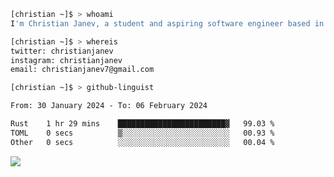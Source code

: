 ```bash
[christian ~]$ > whoami
I'm Christian Janev, a student and aspiring software engineer based in Chicago, IL
```
```bash
[christian ~]$ > whereis
twitter: christianjanev
instagram: christianjanev
email: christianjanev7@gmail.com
```

```bash
[christian ~]$ > github-linguist
```
<!--START_SECTION:waka-->

```txt
From: 30 January 2024 - To: 06 February 2024

Rust    1 hr 29 mins    ████████████████████████▓   99.03 %
TOML    0 secs          ▒░░░░░░░░░░░░░░░░░░░░░░░░   00.93 %
Other   0 secs          ░░░░░░░░░░░░░░░░░░░░░░░░░   00.04 %
```

<!--END_SECTION:waka-->

![](https://komarev.com/ghpvc/?username=christianjanev)
